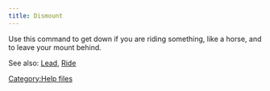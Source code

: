 ```yaml
---
title: Dismount
---
```


Use this command to get down if you are riding something, like a horse,
and to leave your mount behind.

See also: [Lead](Lead "wikilink"), [Ride](Ride "wikilink")

[Category:Help files](Category:Help_files "wikilink")